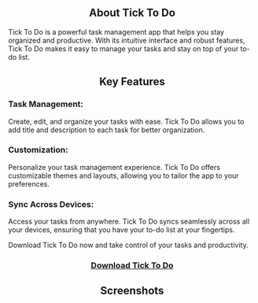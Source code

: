 <div align="center">
    <a href="https://bit.ly/TickToDo" target="_blank">
    </a>
</div>


<h2 align="center">
    About Tick To Do
</h2>
<p>
    Tick To Do is a powerful task management app that helps you stay organized and productive. With its intuitive interface and robust features, Tick To Do makes it easy to manage your tasks and stay on top of your to-do list.
</p>

<h2 align="center">
    Key Features
</h2>
<h3>
    Task Management:
</h3>
<p>
    Create, edit, and organize your tasks with ease. Tick To Do allows you to add title and description to each task for better organization.
</p>
<h3>
    Customization:
</h3>
<p>
    Personalize your task management experience. Tick To Do offers customizable themes and layouts, allowing you to tailor the app to your preferences.
</p>
<h3>
    Sync Across Devices:
</h3>
<p>
    Access your tasks from anywhere. Tick To Do syncs seamlessly across all your devices, ensuring that you have your to-do list at your fingertips.
</p>
<p>
    Download Tick To Do now and take control of your tasks and productivity.
</p>
<h3 align="center">
    <a href="https://bit.ly/TickToDo" target="_blank">
        Download Tick To Do
    </a>
</h3>

<h2 align="center">
    Screenshots
</h2>
<div align="center">
</div>
